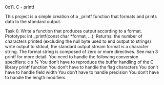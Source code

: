 0x11. C - printf

This project is a simple creation of a _printf function that formats and prints data to the standard output.

Task 0.
Write a function that produces output according to a format.
Prototype: int _printf(const char *format, ...);
Returns: the number of characters printed (excluding the null byte used to end output to strings)
write output to stdout, the standard output stream
format is a character string. The format string is composed of zero or more directives. See man 3 printf for more detail. You need to handle the following conversion specifiers:
c
s
%
You don’t have to reproduce the buffer handling of the C library printf function
You don’t have to handle the flag characters
You don’t have to handle field width
You don’t have to handle precision
You don’t have to handle the length modifiers
